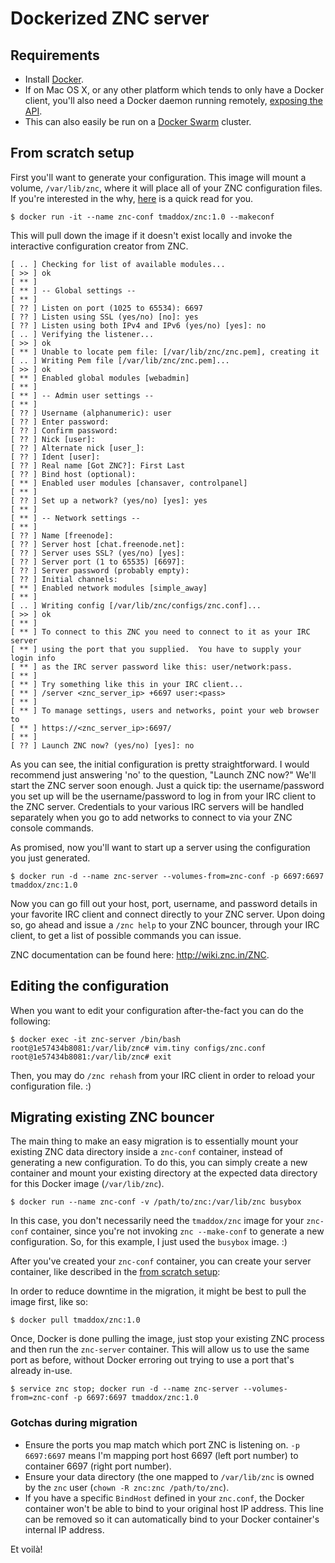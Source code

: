 # Dockerized ZNC server

## Requirements

* Install [Docker](https://docs.docker.com/).
* If on Mac OS X, or any other platform which tends to only have a Docker client, you'll also need a Docker daemon running remotely, [exposing the API](https://docs.docker.com/reference/api/docker_remote_api_v1.19/).
* This can also easily be run on a [Docker Swarm](https://docs.docker.com/swarm/) cluster.

## From scratch setup
First you'll want to generate your configuration. This image will mount a volume, `/var/lib/znc`, where it will place all of your ZNC configuration files. If you're interested in the why, [here](https://docs.docker.com/userguide/dockervolumes/) is a quick read for you.

```
$ docker run -it --name znc-conf tmaddox/znc:1.0 --makeconf
```

This will pull down the image if it doesn't exist locally and invoke the interactive configuration creator from ZNC.

```
[ .. ] Checking for list of available modules...
[ >> ] ok
[ ** ]
[ ** ] -- Global settings --
[ ** ]
[ ?? ] Listen on port (1025 to 65534): 6697
[ ?? ] Listen using SSL (yes/no) [no]: yes
[ ?? ] Listen using both IPv4 and IPv6 (yes/no) [yes]: no
[ .. ] Verifying the listener...
[ >> ] ok
[ ** ] Unable to locate pem file: [/var/lib/znc/znc.pem], creating it
[ .. ] Writing Pem file [/var/lib/znc/znc.pem]...
[ >> ] ok
[ ** ] Enabled global modules [webadmin]
[ ** ]
[ ** ] -- Admin user settings --
[ ** ]
[ ?? ] Username (alphanumeric): user
[ ?? ] Enter password:
[ ?? ] Confirm password:
[ ?? ] Nick [user]:
[ ?? ] Alternate nick [user_]:
[ ?? ] Ident [user]:
[ ?? ] Real name [Got ZNC?]: First Last
[ ?? ] Bind host (optional):
[ ** ] Enabled user modules [chansaver, controlpanel]
[ ** ]
[ ?? ] Set up a network? (yes/no) [yes]: yes
[ ** ]
[ ** ] -- Network settings --
[ ** ]
[ ?? ] Name [freenode]:
[ ?? ] Server host [chat.freenode.net]:
[ ?? ] Server uses SSL? (yes/no) [yes]:
[ ?? ] Server port (1 to 65535) [6697]:
[ ?? ] Server password (probably empty):
[ ?? ] Initial channels:
[ ** ] Enabled network modules [simple_away]
[ ** ]
[ .. ] Writing config [/var/lib/znc/configs/znc.conf]...
[ >> ] ok
[ ** ]
[ ** ] To connect to this ZNC you need to connect to it as your IRC server
[ ** ] using the port that you supplied.  You have to supply your login info
[ ** ] as the IRC server password like this: user/network:pass.
[ ** ]
[ ** ] Try something like this in your IRC client...
[ ** ] /server <znc_server_ip> +6697 user:<pass>
[ ** ]
[ ** ] To manage settings, users and networks, point your web browser to
[ ** ] https://<znc_server_ip>:6697/
[ ** ]
[ ?? ] Launch ZNC now? (yes/no) [yes]: no
```

As you can see, the initial configuration is pretty straightforward. I would recommend just answering 'no' to the question, "Launch ZNC now?" We'll start the ZNC server soon enough. Just a quick tip: the username/password you set up will be the username/password to log in from your IRC client to the ZNC server. Credentials to your various IRC servers will be handled separately when you go to add networks to connect to via your ZNC console commands.

As promised, now you'll want to start up a server using the configuration you just generated.

```
$ docker run -d --name znc-server --volumes-from=znc-conf -p 6697:6697 tmaddox/znc:1.0
```

Now you can go fill out your host, port, username, and password details in your favorite IRC client and connect directly to your ZNC server. Upon doing so, go ahead and issue a `/znc help` to your ZNC bouncer, through your IRC client, to get a list of possible commands you can issue.

ZNC documentation can be found here: http://wiki.znc.in/ZNC.

## Editing the configuration

When you want to edit your configuration after-the-fact you can do the following:

```
$ docker exec -it znc-server /bin/bash
root@1e57434b8081:/var/lib/znc# vim.tiny configs/znc.conf
root@1e57434b8081:/var/lib/znc# exit
```

Then, you may do `/znc rehash` from your IRC client in order to reload your configuration file. :)

## Migrating existing ZNC bouncer

The main thing to make an easy migration is to essentially mount your existing ZNC data directory inside a `znc-conf` container, instead of generating a new configuration. To do this, you can simply create a new container and mount your existing directory at the expected data directory for this Docker image (`/var/lib/znc`).

```
$ docker run --name znc-conf -v /path/to/znc:/var/lib/znc busybox
```

In this case, you don't necessarily need the `tmaddox/znc` image for your `znc-conf` container, since you're not invoking `znc --make-conf` to generate a new configuration. So, for this example, I just used the `busybox` image. :)

After you've created your `znc-conf` container, you can create your server container, like described in the [from scratch setup](#from-scratch-setup):

In order to reduce downtime in the migration, it might be best to pull the image first, like so:

```
$ docker pull tmaddox/znc:1.0
```

Once, Docker is done pulling the image, just stop your existing ZNC process and then run the `znc-server` container. This will allow us to use the same port as before, without Docker erroring out trying to use a port that's already in-use.

```
$ service znc stop; docker run -d --name znc-server --volumes-from=znc-conf -p 6697:6697 tmaddox/znc:1.0
```
### Gotchas during migration

* Ensure the ports you map match which port ZNC is listening on. `-p 6697:6697` means I'm mapping port host 6697 (left port number) to container 6697 (right port number).
* Ensure your data directory (the one mapped to `/var/lib/znc` is owned by the `znc` user (`chown -R znc:znc /path/to/znc`).
* If you have a specific `BindHost` defined in your `znc.conf`, the Docker container won't be able to bind to your original host IP address. This line can be removed so it can automatically bind to your Docker container's internal IP address.

Et voilà!
